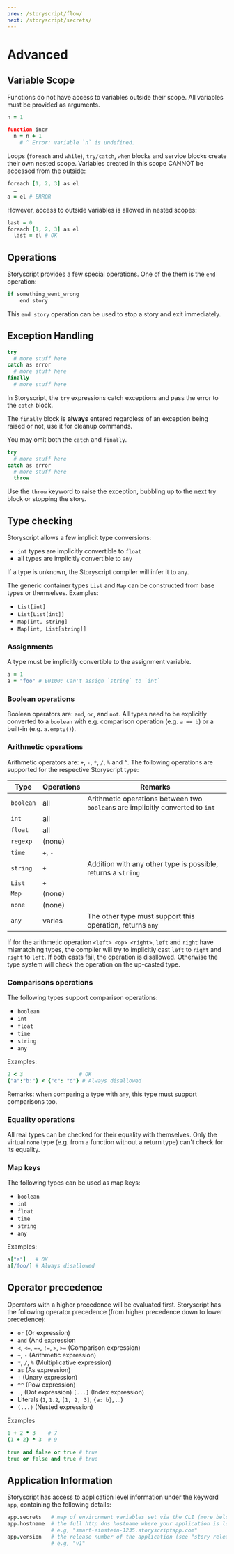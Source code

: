 ```yaml
---
prev: /storyscript/flow/
next: /storyscript/secrets/
---
```


# Advanced

## Variable Scope

Functions do not have access to variables outside their scope.
All variables must be provided as arguments.

```coffeescript
n = 1

function incr
  n = n + 1
    # ^ Error: variable `n` is undefined.
```

Loops (`foreach` and `while`), `try/catch`, `when` blocks and service blocks create their own nested scope.
Variables created in this scope CANNOT be accessed from the outside:

```coffeescript
foreach [1, 2, 3] as el
  …
a = el # ERROR
```

However, access to outside variables is allowed in nested scopes:

```coffeescript
last = 0
foreach [1, 2, 3] as el
  last = el # OK
```

## Operations

Storyscript provides a few special operations.
One of the them is the `end` operation:

```coffeescript
if something_went_wrong
    end story
```

This `end story` operation can be used to stop a story and exit immediately.


## Exception Handling

```coffeescript
try
  # more stuff here
catch as error
  # more stuff here
finally
  # more stuff here
```

In Storyscript, the `try` expressions catch exceptions and pass the error to the `catch` block.

The `finally` block is **always** entered regardless of an exception being raised or not, use it for cleanup commands.

You may omit both the `catch` and `finally`.

```coffeescript
try
  # more stuff here
catch as error
  # more stuff here
  throw
```

Use the `throw` keyword to raise the exception, bubbling up to the next try block or stopping the story.

## Type checking

Storyscript allows a few implicit type conversions:

- `int` types are implicitly convertible to `float`
- all types are implicitly convertible to `any`

If a type is unknown, the Storyscript compiler will infer it to `any`.

The generic container types `List` and `Map` can be constructed from base types
or themselves.
Examples:

- `List[int]`
- `List[List[int]]`
- `Map[int, string]`
- `Map[int, List[string]]`

### Assignments

A type must be implicitly convertible to the assignment variable.

```coffeescript
a = 1
a = "foo" # E0100: Can't assign `string` to `int`
```

### Boolean operations

Boolean operators are: `and`, `or`, and `not`.
All types need to be explicitly converted to a `boolean` with e.g.
comparison operation (e.g. `a == b`) or a built-in (e.g. `a.empty()`).

### Arithmetic operations

Arithmetic operators are: `+`, `-`, `*`, `/`, `%` and `^`.
The following operations are supported for the respective Storyscript type:

Type       | Operations | Remarks
-----------|------------|------
`boolean`  | all        | Arithmetic operations between two `boolean`s are implicitly converted to `int`
`int`      | all        |
`float`    | all        |
`regexp`   | (none)     |
`time`     | `+`, `-`   |
`string`   | `+`        | Addition with any other type is possible, returns a `string`
`List`     | `+`        |
`Map`      | (none)     |
`none`     | (none)     |
`any`      | varies     | The other type must support this operation, returns `any`

If for the arithmetic operation `<left> <op> <right>`,
`left` and `right` have mismatching types, the compiler will try to implicitly cast
`left` to `right` and `right` to `left`. If both casts fail, the operation is
disallowed. Otherwise the type system will check the operation on the up-casted
type.

### Comparisons operations

The following types support comparison operations:

- `boolean`
- `int`
- `float`
- `time`
- `string`
- `any`

Examples:

```coffeescript
2 < 3                  # OK
{"a":"b:"} < {"c": "d"} # Always disallowed
```

Remarks: when comparing a type with `any`, this type must support comparisons too.

### Equality operations

All real types can be checked for their equality with themselves.
Only the virtual `none` type (e.g. from a function without a return type) can't
check for its equality.

### Map keys

The following types can be used as map keys:

- `boolean`
- `int`
- `float`
- `time`
- `string`
- `any`

Examples:

```coffeescript
a["a"]   # OK
a[/foo/] # Always disallowed
```

## Operator precedence

Operators with a higher precedence will be evaluated first.
Storyscript has the following operator precedence (from higher precedence down to lower precedence):

- `or` (Or expression)
- `and` (And expression
- `<`, `<=`, `==`, `!=`, `>`, `>=` (Comparison expression)
- `+`, `-` (Arithmetic expression)
- `*`, `/`, `%` (Multiplicative expression)
- `as` (As expression)
- `!` (Unary expression)
- `^^` (Pow expression)
- `.`, (Dot expression) `[...]` (Index expression)
- Literals (`1`, `1.2`, `[1, 2, 3]`, `{a: b}`, …)
- `(...)` (Nested expression)

Examples

```coffeescript
1 + 2 * 3    # 7
(1 + 2) * 3  # 9

true and false or true # true
true or false and true # true
```

## Application Information

Storyscript has access to application level information under the keyword `app`, containing the following details:

```coffeescript
app.secrets   # map of environment variables set via the CLI (more below)
app.hostname  # the full http dns hostname where your application is located
              # e.g, "smart-einstein-1235.storyscriptapp.com"
app.version   # the release number of the application (see "story releases list" for releases)
              # e.g, "v1"
```
